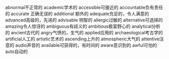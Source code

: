 
abnormal不正常的
academic学术的
accessible可接近的
accountable负有责任的
accurate 正确无误的
additional 额外的
adequate充足的，令人满意的
advanced高级的，先进的
advisable 明智的
allergic过敏的
alternative可选择的
amazing令人惊讶的
ambiguous有歧义的
ambitious极富野心的
analytical分析的
ancient古代的
angry气愤的，生气的
applied应用的
archaeological考古学的
artificial人工的
artistic艺术的
ascending上升的
atmospheric大气的
attentive注意的
audio声音的
available可获得的，有时间的
aware意识到的
awful可怕的
auto自动的